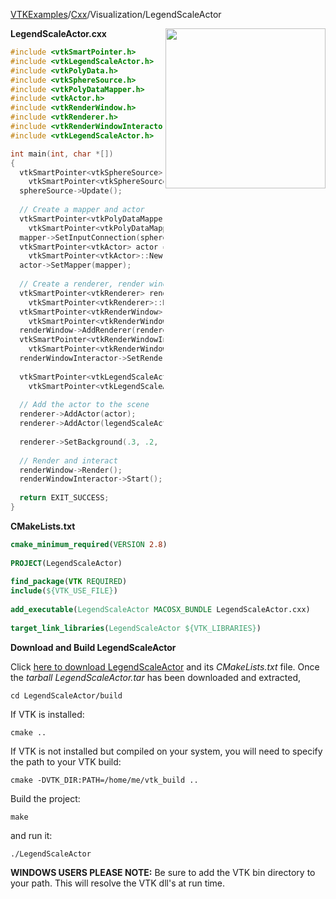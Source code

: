 [VTKExamples](Home)/[Cxx](Cxx)/Visualization/LegendScaleActor

<img align="right" src="https://github.com/lorensen/VTKExamples/raw/master/Testing/Baseline/Visualization/TestLegendScaleActor.png" width="256" />

**LegendScaleActor.cxx**
```c++
#include <vtkSmartPointer.h>
#include <vtkLegendScaleActor.h>
#include <vtkPolyData.h>
#include <vtkSphereSource.h>
#include <vtkPolyDataMapper.h>
#include <vtkActor.h>
#include <vtkRenderWindow.h>
#include <vtkRenderer.h>
#include <vtkRenderWindowInteractor.h>
#include <vtkLegendScaleActor.h>

int main(int, char *[])
{
  vtkSmartPointer<vtkSphereSource> sphereSource = 
    vtkSmartPointer<vtkSphereSource>::New();
  sphereSource->Update();
  
  // Create a mapper and actor
  vtkSmartPointer<vtkPolyDataMapper> mapper =
    vtkSmartPointer<vtkPolyDataMapper>::New();
  mapper->SetInputConnection(sphereSource->GetOutputPort());
  vtkSmartPointer<vtkActor> actor =
    vtkSmartPointer<vtkActor>::New();
  actor->SetMapper(mapper);
 
  // Create a renderer, render window, and interactor
  vtkSmartPointer<vtkRenderer> renderer =
    vtkSmartPointer<vtkRenderer>::New();
  vtkSmartPointer<vtkRenderWindow> renderWindow =
    vtkSmartPointer<vtkRenderWindow>::New();
  renderWindow->AddRenderer(renderer);
  vtkSmartPointer<vtkRenderWindowInteractor> renderWindowInteractor =
    vtkSmartPointer<vtkRenderWindowInteractor>::New();
  renderWindowInteractor->SetRenderWindow(renderWindow);
 
  vtkSmartPointer<vtkLegendScaleActor> legendScaleActor = 
    vtkSmartPointer<vtkLegendScaleActor>::New();
  
  // Add the actor to the scene
  renderer->AddActor(actor);
  renderer->AddActor(legendScaleActor);
  
  renderer->SetBackground(.3, .2, .3);
 
  // Render and interact
  renderWindow->Render();
  renderWindowInteractor->Start();
  
  return EXIT_SUCCESS;
}
```
**CMakeLists.txt**
```cmake
cmake_minimum_required(VERSION 2.8)
 
PROJECT(LegendScaleActor)
 
find_package(VTK REQUIRED)
include(${VTK_USE_FILE})
 
add_executable(LegendScaleActor MACOSX_BUNDLE LegendScaleActor.cxx)
 
target_link_libraries(LegendScaleActor ${VTK_LIBRARIES})
```

**Download and Build LegendScaleActor**

Click [here to download LegendScaleActor](https://github.com/lorensen/VTKWikiExamplesTarballs/raw/master/LegendScaleActor.tar) and its *CMakeLists.txt* file.
Once the *tarball LegendScaleActor.tar* has been downloaded and extracted,
```
cd LegendScaleActor/build 
```
If VTK is installed:
```
cmake ..
```
If VTK is not installed but compiled on your system, you will need to specify the path to your VTK build:
```
cmake -DVTK_DIR:PATH=/home/me/vtk_build ..
```
Build the project:
```
make
```
and run it:
```
./LegendScaleActor
```
**WINDOWS USERS PLEASE NOTE:** Be sure to add the VTK bin directory to your path. This will resolve the VTK dll's at run time.

